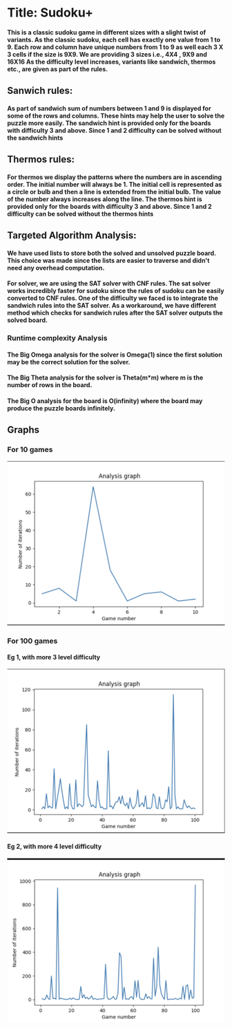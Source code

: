 # Title: Sudoku+
 
#### This is a classic sudoku game in different sizes with a slight twist of variants. As the classic sudoku, each cell has exactly one value from 1 to 9. Each row and column have unique numbers from 1 to 9 as well each 3 X 3 cells if the size is 9X9. We are providing 3 sizes i.e., 4X4 , 9X9 and 16X16 As the difficulty level increases, variants like sandwich, thermos etc., are given as part of the rules. 


## Sanwich rules:
#### As part of sandwich sum of numbers between 1 and 9 is displayed for some of the rows and columns. These hints may help the user to solve the puzzle more easily. The sandwich hint is provided only for the boards with difficulty 3 and above. Since 1 and 2 difficulty can be solved without the sandwich hints


## Thermos rules:
#### For thermos we display the patterns where the numbers are in ascending order. The initial number will always be 1. The initial cell is represented as a circle or bulb and then a line is extended from the initial bulb. The value of the number always increases along the line. The thermos hint is provided only for the boards with difficulty 3 and above. Since 1 and 2 difficulty can be solved without the thermos hints

## Targeted Algorithm Analysis:

#### We have used lists to store both the solved and unsolved puzzle board. This choice was made since the lists are easier to traverse and didn't need any overhead computation.

#### For solver, we are using the SAT solver with CNF rules. The sat solver works incredibly faster for sudoku since the rules of sudoku can be easily converted to CNF rules. One of the difficulty we faced is to integrate the sandwich rules into the SAT solver. As a workaround, we have different method which checks for sandwich rules after the SAT solver outputs the solved board. 


### Runtime complexity Analysis
#### The Big Omega analysis for the solver is Omega(1) since the first solution may be the correct solution for the solver. 

#### The Big Theta analysis for the solver is Theta(m*m) where m is the number of rows in the board. 

#### The Big O analysis for the board is O(infinity) where the board may produce the puzzle boards infinitely.

## Graphs
### For 10 games
 ![Test-10.jpg](Test-10.jpg)

### For 100 games
#### Eg 1, with more 3 level difficulty
![Test-100.jpg](Test-100.jpg)

#### Eg 2, with more 4 level difficulty
![Test-100-with max 4.jpg](Test-100-with%20max%204.jpg)



